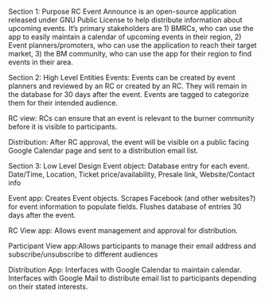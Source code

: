 Section 1: Purpose
RC Event Announce is an open-source application released under GNU Public License to help distribute information about upcoming events. It’s primary stakeholders are 1) BMRCs, who can use the app to easily maintain a calendar of upcoming events in their region, 2) Event planners/promoters, who can use the application to reach their target market, 3) the BM community, who can use the app for their region to find events in their area. 


Section 2: High Level Entities
Events: Events can be created by event planners and reviewed by an RC or created by an RC. They will remain in the database for 30 days after the event. Events are tagged to categorize them for their intended audience. 

RC view: RCs can ensure that an event is relevant to the burner community before it is visible to participants.

Distribution: After RC approval, the event will be visible on a public facing Google Calendar page and sent to a distribution email list. 

Section 3: Low Level Design
Event object: Database entry for each event. Date/Time, Location, Ticket price/availability, Presale link, Website/Contact info

Event app: Creates Event objects. Scrapes Facebook (and other websites?) for event information to populate fields. Flushes database of entries 30 days after the event. 

RC View app: Allows event management and approval for distribution.

Participant View app:Allows participants to manage their email address and subscribe/unsubscribe to different audiences

Distribution App: Interfaces with Google Calendar to maintain calendar. Interfaces with Google Mail to distribute email list to participants depending on their stated interests.

